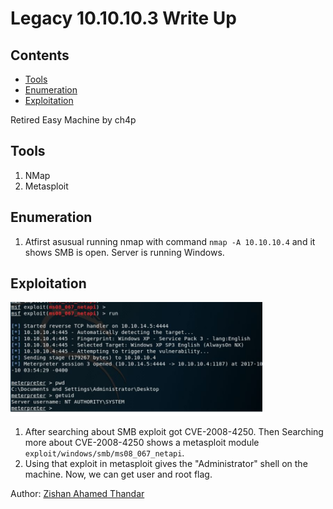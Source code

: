 # Legacy 10.10.10.3 Write Up

## Contents
- [Tools](#tools)
- [Enumeration](#enumeration)
- [Exploitation](#exploitation)

Retired Easy Machine by ch4p

## Tools

1. NMap
2. Metasploit
   
## Enumeration

1. Atfirst asusual running nmap with command `nmap -A 10.10.10.4` and it shows SMB is open. Server is running Windows.

## Exploitation

<img src="./img/2a.png?raw=true" width="80%" alt="Metasploit">

1. After searching about SMB exploit got CVE-2008-4250. Then Searching more about CVE-2008-4250 shows a metasploit module `exploit/windows/smb/ms08_067_netapi`.
2. Using that exploit in metasploit gives the "Administrator" shell on the machine. Now, we can get user and root flag.  

Author: [Zishan Ahamed Thandar](https://ZishanAdThandar.github.io)
